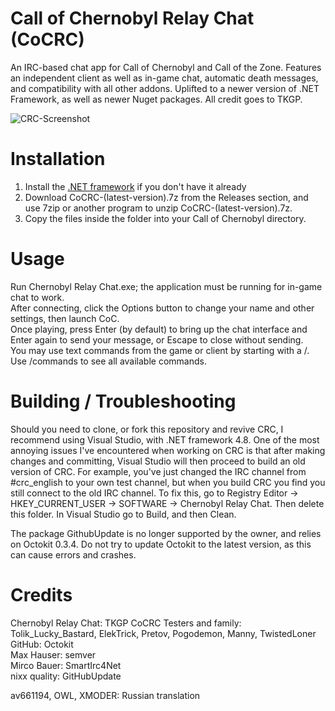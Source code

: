 # Call of Chernobyl Relay Chat (CoCRC)
An IRC-based chat app for Call of Chernobyl and Call of the Zone. Features an independent client as well as in-game chat, automatic death messages, and compatibility with all other addons.
Uplifted to a newer version of .NET Framework, as well as newer Nuget packages. 
All credit goes to TKGP.

![CRC-Screenshot](https://user-images.githubusercontent.com/95293308/166155945-211684c7-6486-4ee0-bc8e-ae56914b62d4.jpg)

# Installation
1. Install the [.NET framework](https://dotnet.microsoft.com/en-us/download/dotnet-framework/net48) if you don't have it already  
2. Download CoCRC-(latest-version).7z from the Releases section, and use 7zip or another program to unzip CoCRC-(latest-version).7z.
3. Copy the files inside the folder into your Call of Chernobyl directory.


# Usage
Run Chernobyl Relay Chat.exe; the application must be running for in-game chat to work.  
After connecting, click the Options button to change your name and other settings, then launch CoC.  
Once playing, press Enter (by default) to bring up the chat interface and Enter again to send your message, or Escape to close without sending.  
You may use text commands from the game or client by starting with a /. Use /commands to see all available commands.  

# Building / Troubleshooting 
Should you need to clone, or fork this repository and revive CRC, I recommend using Visual Studio, with .NET framework 4.8.
One of the most annoying issues I've encountered when working on CRC is that after making changes and committing, Visual Studio will then proceed to build an old version of CRC.
For example, you've just changed the IRC channel from #crc_english to your own test channel, but when you build CRC you find you still connect to the old IRC channel.
To fix this, go to Registry Editor -> HKEY_CURRENT_USER -> SOFTWARE -> Chernobyl Relay Chat. Then delete this folder. In Visual Studio go to Build, and then Clean.

The package GithubUpdate is no longer supported by the owner, and relies on Octokit 0.3.4. Do not try to update Octokit to the latest version, as this can cause errors and crashes.

# Credits
Chernobyl Relay Chat: TKGP
CoCRC Testers and family: Tolik_Lucky_Bastard, ElekTrick, Pretov, Pogodemon, Manny, TwistedLoner
GitHub: Octokit  
Max Hauser: semver  
Mirco Bauer: SmartIrc4Net  
nixx quality: GitHubUpdate  
  
av661194, OWL, XMODER: Russian translation
